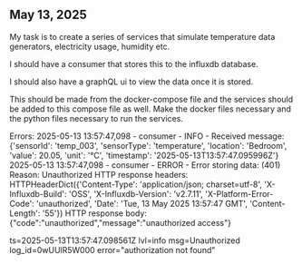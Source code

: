 ## May 13, 2025
My task is to create a series of services that simulate temperature data generators, electricity usage, humidity etc.

I should have a consumer that stores this to the influxdb database.

I should also have a graphQL ui to view the data once it is stored.

This should be made from the docker-compose file and the services should be added to this compose file as well. Make the docker files necessary and the python files necessary to run the services.

Errors:
2025-05-13 13:57:47,098 - consumer - INFO - Received message: {'sensorId': 'temp_003', 'sensorType': 'temperature', 'location': 'Bedroom', 'value': 20.05, 'unit': '°C', 'timestamp': '2025-05-13T13:57:47.095996Z'}
2025-05-13 13:57:47,098 - consumer - ERROR - Error storing data: (401)
Reason: Unauthorized
HTTP response headers: HTTPHeaderDict({'Content-Type': 'application/json; charset=utf-8', 'X-Influxdb-Build': 'OSS', 'X-Influxdb-Version': 'v2.7.11', 'X-Platform-Error-Code': 'unauthorized', 'Date': 'Tue, 13 May 2025 13:57:47 GMT', 'Content-Length': '55'})
HTTP response body: {"code":"unauthorized","message":"unauthorized access"}

ts=2025-05-13T13:57:47.098561Z lvl=info msg=Unauthorized log_id=0wUUlR5W000 error="authorization not found"